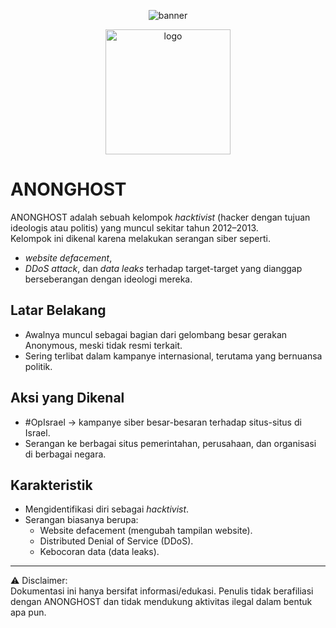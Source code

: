 <p align="center">
  <img src="https://capsule-render.vercel.app/api?type=waving&color=00f7ff&height=200&section=header&text=d4nughost999&fontSize=50&fontColor=000000&animation=fadeIn&fontAlignY=35" alt="banner"/>
</p>

<p align="center">
  <img src="https://image2url.com/images/1756982166394-31e12d70-89af-4f6a-b354-cdb983d619b2.jpg" alt="logo" width="200"/>
</p>

# ANONGHOST

ANONGHOST adalah sebuah kelompok *hacktivist* (hacker dengan tujuan ideologis atau politis) yang muncul sekitar tahun 2012–2013.  
Kelompok ini dikenal karena melakukan serangan siber seperti.
- *website defacement*,
- *DDoS attack*, dan *data leaks* terhadap target-target yang dianggap berseberangan dengan ideologi mereka.

## Latar Belakang
- Awalnya muncul sebagai bagian dari gelombang besar gerakan Anonymous, meski tidak resmi terkait.
- Sering terlibat dalam kampanye internasional, terutama yang bernuansa politik.

## Aksi yang Dikenal
- #OpIsrael → kampanye siber besar-besaran terhadap situs-situs di Israel.  
- Serangan ke berbagai situs pemerintahan, perusahaan, dan organisasi di berbagai negara.  

## Karakteristik
- Mengidentifikasi diri sebagai *hacktivist*.  
- Serangan biasanya berupa:
  - Website defacement (mengubah tampilan website).  
  - Distributed Denial of Service (DDoS).  
  - Kebocoran data (data leaks).  

---

⚠️ Disclaimer:  
Dokumentasi ini hanya bersifat informasi/edukasi. Penulis tidak berafiliasi dengan ANONGHOST dan tidak mendukung aktivitas ilegal dalam bentuk apa pun.
